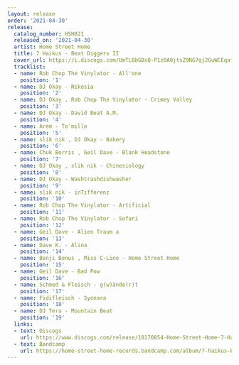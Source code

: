 ```yaml
---
layout: release
order: '2021-04-30'
release:
  catalog_number: HSH021
  released_on: '2021-04-30'
  artist: Home Street Home
  title: 7 Haikus - Beat Diggers II
  cover_url: https://i.discogs.com/UmTL0bGBsQ-P1z0A0jtsZ9NG7qj2GuWCEqafbb0BL4Q/rs:fit/g:sm/q:90/h:600/w:600/czM6Ly9kaXNjb2dz/LWRhdGFiYXNlLWlt/YWdlcy9SLTE4MTcw/ODU0LTE2MTc2NjMx/NjktMjM0NS5qcGVn.jpeg
  tracklist:
  - name: Rob Chop The Vinylator - All'one
    position: '1'
  - name: DJ Okay - Nikosia
    position: '2'
  - name: DJ Okay , Rob Chop The Vinylator - Crimey Valley
    position: '3'
  - name: DJ Okay - David Beat A.M.
    position: '4'
  - name: Arem - To'millo
    position: '5'
  - name: slik nik , DJ Okay - Bakery
    position: '6'
  - name: Chuk Borris , Geil Dave - Blank Headstone
    position: '7'
  - name: DJ Okay , slik nik - Chinesiology
    position: '8'
  - name: DJ Okay - Washtrashdishwasher
    position: '9'
  - name: slik nik - inTifferenz
    position: '10'
  - name: Rob Chop The Vinylator - Artificial
    position: '11'
  - name: Rob Chop The Vinylator - Sofari
    position: '12'
  - name: Geil Dave - Alien Traum a
    position: '13'
  - name: Dave K. - Alina
    position: '14'
  - name: Benji Bonus , Miss C-Line - Home Street Home
    position: '15'
  - name: Geil Dave - Bad Pow
    position: '16'
  - name: Schmed & Fleisch - g(w)ände(r)t
    position: '17'
  - name: Fidifleisch - Syonara
    position: '18'
  - name: DJ Tera - Mountain Beat
    position: '19'
  links:
  - text: Discogs
    url: https://www.discogs.com/release/18170854-Home-Street-Home-7-Haikus-Beat-Diggers-II
  - text: Bandcamp
    url: https://home-street-home-records.bandcamp.com/album/7-haikus-beat-diggers-ii
---
```

